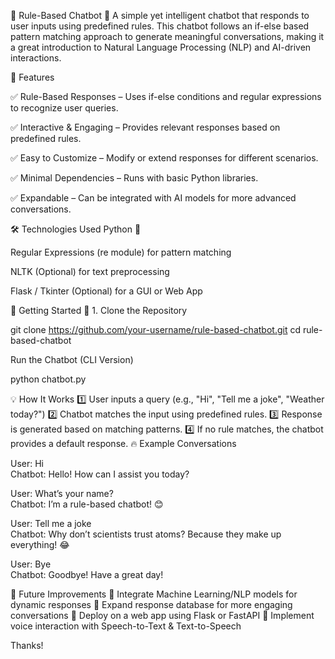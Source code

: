 🤖 Rule-Based Chatbot
🚀 A simple yet intelligent chatbot that responds to user inputs using predefined rules. This chatbot follows an if-else based pattern matching approach to generate meaningful conversations, making it a great introduction to Natural Language Processing (NLP) and AI-driven interactions.

🌟 Features

✅ Rule-Based Responses – Uses if-else conditions and regular expressions to recognize user queries.

✅ Interactive & Engaging – Provides relevant responses based on predefined rules.

✅ Easy to Customize – Modify or extend responses for different scenarios.

✅ Minimal Dependencies – Runs with basic Python libraries.

✅ Expandable – Can be integrated with AI models for more advanced conversations.

🛠️ Technologies Used
Python 🐍

Regular Expressions (re module) for pattern matching

NLTK (Optional) for text preprocessing

Flask / Tkinter (Optional) for a GUI or Web App

🚀 Getting Started
🔹 1. Clone the Repository

git clone https://github.com/your-username/rule-based-chatbot.git
cd rule-based-chatbot

Run the Chatbot (CLI Version)

python chatbot.py

💡 How It Works
1️⃣ User inputs a query (e.g., "Hi", "Tell me a joke", "Weather today?")
2️⃣ Chatbot matches the input using predefined rules.
3️⃣ Response is generated based on matching patterns.
4️⃣ If no rule matches, the chatbot provides a default response.
🔥 Example Conversations

User: Hi  
Chatbot: Hello! How can I assist you today?  

User: What’s your name?  
Chatbot: I’m a rule-based chatbot! 😊  

User: Tell me a joke  
Chatbot: Why don’t scientists trust atoms? Because they make up everything! 😂  

User: Bye  
Chatbot: Goodbye! Have a great day!  

🎯 Future Improvements
🔹 Integrate Machine Learning/NLP models for dynamic responses
🔹 Expand response database for more engaging conversations
🔹 Deploy on a web app using Flask or FastAPI
🔹 Implement voice interaction with Speech-to-Text & Text-to-Speech

Thanks!
